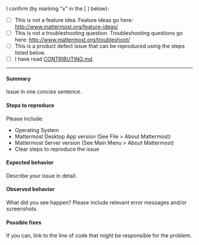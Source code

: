 I confirm (by marking "x" in the [ ] below): 

- [ ] This is not a feature idea. Feature ideas go here: http://www.mattermost.org/feature-ideas/
- [ ] This is not a troubleshooting question. Troubleshooting questions go here: http://www.mattermost.org/troubleshoot/
- [ ] This is a product defect issue that can be reproduced using the steps listed below.
- [ ] I have read [CONTRIBUTING.md](https://github.com/mattermost/desktop/blob/master/CONTRIBUTING.md). 

---

#### Summary

Issue in one concise sentence.

#### Steps to reproduce

Please include: 
- Operating System
- Mattermost Desktop App version (See File > About Mattermost) 
- Mattermost Server version (See Main Menu > About Mattermost) 
- Clear steps to reproduce the issue

#### Expected behavior

Describe your issue in detail.

#### Observed behavior

What did you see happen? Please include relevant error messages and/or screenshots.

#### Possible fixes

If you can, link to the line of code that might be responsible for the problem.


